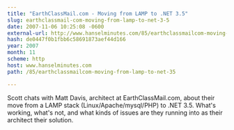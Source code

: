 ```yaml
---
title: "EarthClassMail.com - Moving from LAMP to .NET 3.5"
slug: earthclassmail-com-moving-from-lamp-to-net-3-5
date: 2007-11-06 10:25:08 -0600
external-url: http://www.hanselminutes.com/85/earthclassmailcom-moving-from-lamp-to-net-35
hash: de0447f0b1fbb6c58691873aef44d166
year: 2007
month: 11
scheme: http
host: www.hanselminutes.com
path: /85/earthclassmailcom-moving-from-lamp-to-net-35

---
```


Scott chats with Matt Davis, architect at EarthClassMail.com, about their move from a LAMP stack (Linux/Apache/mysql/PHP) to .NET 3.5. What's working, what's not, and what kinds of issues are they running into as their architect their solution.
